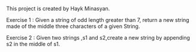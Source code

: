 This project is created by Hayk Minasyan.

Exercise 1 :
Given a string of odd length greater than 7, return a new string made of the middle three characters of a given String.
 
Exercise 2 :
Given two strings ,s1 and s2,create a new string by appending s2 in the middle of s1.
